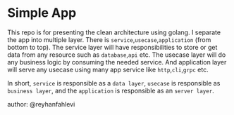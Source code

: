 # Simple App

This repo is for presenting the clean architecture using golang. I separate the app into multiple layer. There is 
`service`,`usecase`,`application` (from bottom to top). The service layer will have responsibilities to store or get data from any 
resource such as `database`,`api` etc. The usecase layer will do any business logic by consuming the needed service. And
application layer will serve any usecase using many app service like `http`,`cli`,`grpc` etc.

In short, `service` is responsible as a `data layer`, `usecase` is responsible as `business layer`, and the `application` is
responsible as an `server layer`.

author: @reyhanfahlevi